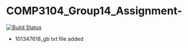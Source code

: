 # COMP3104_Group14_Assignment-

[![Build Status](https://app.travis-ci.com/101303363/COMP3104_Group14_Assignment-.svg?branch=main)](https://app.travis-ci.com/101303363/COMP3104_Group14_Assignment-)

- 101347618_gb txt file added 
